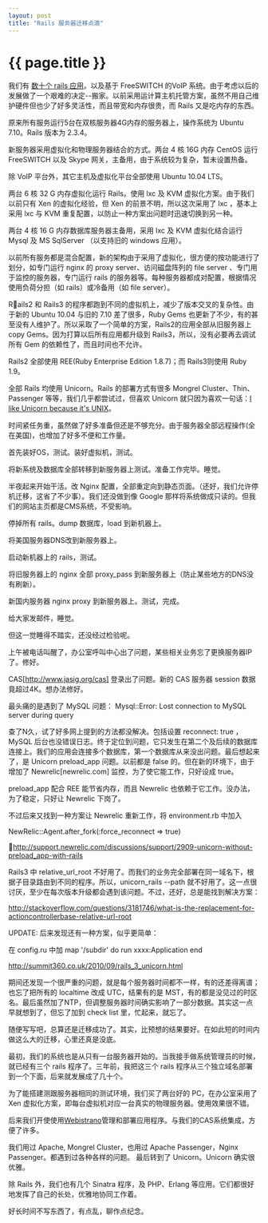 ```yaml
---
layout: post
title: "Rails 服务器迁移点滴"
---
```


# {{ page.title }}

我们有 [数十个 rails 应用](http://en.oreilly.com/rails2010/public/schedule/detail/14302)。以及基于 FreeSWITCH 的VoIP 系统。由于考虑以后的发展做了一个艰难的决定--搬家。以前采用运计算主机托管方案，虽然不用自己维护硬件但也少了好多灵活性，而且带宽和内存很贵，而 Rails 又是吃内存的东西。

原来所有服务运行5台在双核服务器4G内存的服务器上，操作系统为 Ubuntu 7.10。Rails 版本为 2.3.4。

新服务器采用虚拟化和物理服务器结合的方式。两台 4 核 16G 内存 CentOS 运行 FreeSWITCH 以及 Skype 网关，主备用，由于系统较为复杂，暂未设置热备。

除 VoIP 平台外，其它主机及虚拟化平台全部使用 Ubuntu 10.04 LTS。

两台 6 核 32 G 内存虚拟化运行 Rails。使用 lxc 及 KVM 虚拟化方案。由于我们以前只有 Xen 的虚拟化经验，但 Xen 的前景不明，所以这次采用了 lxc ，基本上采用 lxc 与 KVM 重复配置，以防止一种方案出问题时迅速切换到另一种。

两台 4 核 16 G 内存数据库服务器主备用，采用 lxc 及  KVM 虚拟化结合运行 Mysql 及 MS SqlServer （以支持旧的 windows 应用）。 


以前所有服务都是混合配置，新的架构由于采用了虚拟化，很方便的按功能进行了划分，如专门运行 nginx 的 proxy server、访问磁盘阵列的 file server 、专门用于监控的服务器，专门运行 rails 的服务器等。每种服务器都成对配置，根据情况使用负荷分担（如 rails）或冷备用（如 file server）。

Rails2 和 Rails3 的程序都跑到不同的虚拟机上，减少了版本交叉的复杂性。由于新的 Ubuntu 10.04 与旧的 7.10 差了很多，Ruby Gems 也更新了不少，有的甚至没有人维护了。所以采取了一个简单的方案，Rails2的应用全部从旧服务器上 copy Gems。因为打算以后所有应用都升级到 Rails3，所以，没有必要再去调试所有 Gem 的依赖性了，而且时间也不允许。

Rails2 全部使用 REE(Ruby Enterprise Edition 1.8.7)；而 Rails3则使用 Ruby 1.9。

全部 Rails 均使用 Unicorn。Rails 的部署方式有很多 Mongrel Cluster、Thin、Passenger 等等，我们几乎都尝试过，但喜欢 Unicorn 就只因为喜欢一句话：[I like Unicorn because it's UNIX](http://www.google.com.hk/search?sourceid=chrome&ie=UTF-8&q=I+like+unicorn+because+it's+unix)。 

时间紧任务重，虽然做了好多准备但还是不够充分。由于服务器全部远程操作(全在美国)，也增加了好多不便和工作量。

首先装好OS，测试。装好虚拟机，测试。

将新系统及数据库全部转移到新服务器上测试。准备工作完毕。睡觉。

半夜起来开始干活。改 Nginx 配置，全部重定向到静态页面。（还好，我们允许停机迁移，这省了不少事）。我们还没做到像 Google 那样将系统做成只读的。但我们的网站主页都是CMS系统，不受影响。

停掉所有 rails。dump 数据库，load 到新机器上。

将美国服务器DNS改到新服务器上。

启动新机器上的 rails，测试。

将旧服务器上的 nginx 全部 proxy_pass 到新服务器上（防止某些地方的DNS没有刷新）。

新国内服务器 nginx proxy 到新服务器上。测试，完成。

给大家发邮件，睡觉。

但这一觉睡得不踏实，还没经过检验呢。

上午被电话叫醒了，办公室呼叫中心出了问题，某些相关业务忘了更换服务器IP了。修好。

CAS[http://www.jasig.org/cas] 登录出了问题。新的 CAS 服务器 session 数据竟超过4K。想办法修好。

最头痛的是遇到了 MySQL 问题：
 Mysql::Error: Lost connection to MySQL server during query

查了N久，试了好多网上提到的方法都没解决。包括设置 reconnect: true ，MySQL 后台也没错误日志。终于定位到问题，它只发生在第二个及后续的数据库连接上。我们的应用会连接多个数据库，第一个数据库从来没出问题。最后想起来了，是 Unicorn preload_app 问题。以前都是 false 的。但在新的环境下，由于增加了  Newrelic[newrelic.com] 监控，为了使它能工作，只好设成 true。

preload_app 配合 REE 能节省内存，而且  Newrelic 也依赖于它工作。没办法，为了稳定，只好让  Newrelic 下岗了。

不过后来又找到一种方案让 Newrelic 重新工作，将 environment.rb 中加入 

  NewRelic::Agent.after_fork(:force_reconnect => true)

<http://support.newrelic.com/discussions/support/2909-unicorn-without-preload_app-with-rails>

Rails3 中 relative_url_root 不好用了。而我们的业务完全部署在同一域名下，根据子目录路由到不同的程序。所以，unicorn_rails \-\-path 就不好用了。这一点很讨厌，至少在每次版本升级都会遇到该问题。不过，还好，总是能找到解决方案：

<http://stackoverflow.com/questions/3181746/what-is-the-replacement-for-actioncontrollerbase-relative-url-root>

UPDATE: 后来发现还有一种方案，似乎更简单：

在 config.ru 中加
 map '/subdir' do
      run xxxx:Application
 end

<http://summit360.co.uk/2010/09/rails_3_unicorn.html>

期间还发现一个很严重的问题，就是每个服务器时间都不一样，有的还差得离谱；也忘了把所有的 localtime 改成 UTC，结果有的是 MST，有的都是没见过的时区名。最后虽然加了NTP，但调整服务器时间确实影响了一部分数据。其实这一点早就想到了，但忘了加到 check list 里，忙起来，就忘了。

随便写写吧，总算还是迁移成功了。其实，比预想的结果要好。在如此短的时间内做这么大的迁移，心里还真是没底。

最初，我们的系统也是从只有一台服务器开始的。当我接手做系统管理员的时候，就已经有三个 rails 程序了。三年前，我把这三个 rails 程序从三个独立域名部署到一个下面，后来就发展成了几十个。

为了能搭建测跟服务器相同的测试环境，我们买了两台好的 PC，在办公室采用了 Xen 虚拟化方案，即每台虚拟机对应一台真实的物理服务器。使用效果很不错。

后来我们开使使用[Webistrano](https://github.com/peritor/webistrano/wiki/)管理和部署应用程序。与我们的CAS系统集成，方便了许多。

我们用过 Apache, Mongrel Cluster，也用过 Apache Passenger，Nginx Passenger。都遇到过各种各样的问题。 最后转到了 Unicorn。Unicorn 确实很优雅。

除 Rails 外，我们也有几个 Sinatra 程序，及 PHP、Erlang 等应用。它们都很好地发挥了自己的长处，优雅地协同工作着。

好长时间不写东西了，有点乱，聊作点纪念。
